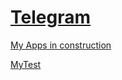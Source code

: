 # [Telegram](https://github.com/kolumnin/Telegram)
[My Apps in construction](https://kolumnin.github.io/MyApps/)

[MyTest](https://kolumnin.github.io/MyApps/Login.php)
